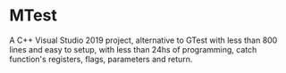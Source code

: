 # MTest
A C++ Visual Studio 2019 project, alternative to GTest with less than 800 lines and easy to setup, with less than 24hs of programming, catch function's registers, flags, parameters and return.
